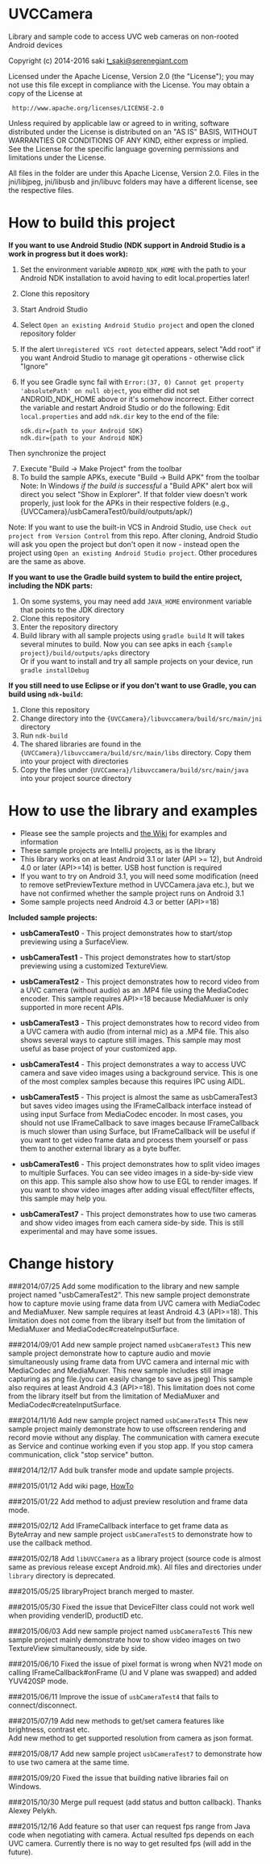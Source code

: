 UVCCamera
=========

Library and sample code to access UVC web cameras on non-rooted Android devices

Copyright (c) 2014-2016 saki t_saki@serenegiant.com

 Licensed under the Apache License, Version 2.0 (the "License");
 you may not use this file except in compliance with the License.
 You may obtain a copy of the License at

     http://www.apache.org/licenses/LICENSE-2.0

 Unless required by applicable law or agreed to in writing, software
 distributed under the License is distributed on an "AS IS" BASIS,
 WITHOUT WARRANTIES OR CONDITIONS OF ANY KIND, either express or implied.
 See the License for the specific language governing permissions and
 limitations under the License.

All files in the folder are under this Apache License, Version 2.0.
Files in the jni/libjpeg, jni/libusb and jin/libuvc folders may have a different license,
see the respective files.

How to build this project
=========================

**If you want to use Android Studio (NDK support in Android Studio is a work in progress but it does work):**

1. Set the environment variable `ANDROID_NDK_HOME` with the path to your Android NDK installation to avoid having to edit local.properties later!
2. Clone this repository
3. Start Android Studio
4. Select `Open an existing Android Studio project` and open the cloned repository folder
5. If the alert `Unregistered VCS root detected` appears, select "Add root" if you want Android Studio to manage git operations - otherwise click "Ignore"
6. If you see Gradle sync fail with `Error:(37, 0) Cannot get property 'absolutePath' on null object`, you either did not set ANDROID_NDK_HOME above or it's somehow incorrect. Either correct the variable and restart Android Studio or do the following:
Edit `local.properties` and add `ndk.dir` key to the end of the file:  

    ```
    sdk.dir={path to your Android SDK}
    ndk.dir={path to your Android NDK}
    ```
Then synchronize the project  

7. Execute "Build -> Make Project" from the toolbar
8. To build the sample APKs, execute "Build -> Build APK" from the toolbar
Note: In Windows *if the build is successful* a "Build APK" alert box will direct you select "Show in Explorer". If that folder view doesn't work properly, just look for the APKs in their respective folders (e.g., {UVCCamera}/usbCameraTest0/build/outputs/apk/)

Note: If you want to use the built-in VCS in Android Studio, use `Check out project from Version Control` from this repo. After cloning, Android Studio will ask you open the project but don't open it now - instead open the project using `Open an existing Android Studio project`. Other procedures are the same as above.

**If you want to use the Gradle build system to build the entire project, including the NDK parts:**

1. On some systems, you may need add `JAVA_HOME` environment variable that points to the JDK directory
2. Clone this repository
3. Enter the repository directory
4. Build library with all sample projects using `gradle build`
It will takes several minutes to build. Now you can see apks in each `{sample project}/build/outputs/apks` directory  
Or if you want to install and try all sample projects on your device, run `gradle installDebug`  

**If you still need to use Eclipse or if you don't want to use Gradle, you can build using `ndk-build`:**

1. Clone this repository
2. Change directory into the `{UVCCamera}/libuvccamera/build/src/main/jni` directory
3. Run `ndk-build`
4. The shared libraries are found in the `{UVCCamera}/libuvccamera/build/src/main/libs` directory. Copy them into your project with directories
5. Copy the files under `{UVCCamera}/libuvccamera/build/src/main/java` into your project source directory

How to use the library and examples
===================================

* Please see the sample projects and [the Wiki](https://github.com/saki4510t/UVCCamera/wiki/howto) for examples and information
* These sample projects are IntelliJ projects, as is the library
* This library works on at least Android 3.1 or later (API >= 12), but Android 4.0 or later (API>=14) is better. USB host function is required
* If you want to try on Android 3.1, you will need some modification (need to remove setPreviewTexture method in UVCCamera.java etc.), but we have not confirmed whether the sample project runs on Android 3.1
* Some sample projects need Android 4.3 or better (API>=18)

**Included sample projects:**

- **usbCameraTest0** - This project demonstrates how to start/stop previewing using a SurfaceView.

- **usbCameraTest1** - This project demonstrates how to start/stop previewing using a customized TextureView.

- **usbCameraTest2** - This project demonstrates how to record video from a UVC camera (without audio) as an .MP4 file using the MediaCodec encoder. This sample requires API>=18 because MediaMuxer is only supported in more recent APIs.

- **usbCameraTest3** - This project demonstrates how to record video from a UVC camera with audio (from internal mic) as a .MP4 file. This also shows several ways to capture still images. This sample may most useful as base project of your customized app.

- **usbCameraTest4** - This project demonstrates a way to access UVC camera and save video images using a background service. This is one of the most complex samples because this requires IPC using AIDL.

- **usbCameraTest5** - This project is almost the same as usbCameraTest3 but saves video images using the IFrameCallback interface instead of using input Surface from MediaCodec encoder. In most cases, you should not use IFrameCallback to save images because IFrameCallback is much slower than using Surface, but IFrameCallback will be useful if you want to get video frame data and process them yourself or pass them to another external library as a byte buffer.

- **usbCameraTest6** - This project demonstrates how to split video images to multiple Surfaces. You can see video images in a side-by-side view on this app. This sample also show how to use EGL to render images. If you want to show video images after adding visual effect/filter effects, this sample may help you.

- **usbCameraTest7** - This project demonstrates how to use two cameras and show video images from each camera side-by side. This is still experimental and may have some issues.

Change history
==============

###2014/07/25
Add some modification to the library and new sample project named "usbCameraTest2".
This new sample project demonstrate how to capture movie using frame data from
UVC camera with MediaCodec and MediaMuxer.
New sample requires at least Android 4.3 (API>=18).
This limitation does not come from the library itself but from the limitation of
MediaMuxer and MediaCodec#createInputSurface.

###2014/09/01
Add new sample project named `usbCameraTest3`
This new sample project demonstrate how to capture audio and movie simultaneously
using frame data from UVC camera and internal mic with MediaCodec and MediaMuxer.
This new sample includes still image capturing as png file.(you can easily change to
save as jpeg) This sample also requires at least Android 4.3 (API>=18).
This limitation does not come from the library itself but from the limitation of
MediaMuxer and MediaCodec#createInputSurface.

###2014/11/16
Add new sample project named `usbCameraTest4`
This new sample project mainly demonstrate how to use offscreen rendering
and record movie without any display.
The communication with camera execute as Service and continue working
even if you stop app. If you stop camera communication, click "stop service" button.

###2014/12/17
Add bulk transfer mode and update sample projects.

###2015/01/12
Add wiki page, [HowTo](https://github.com/saki4510t/UVCCamera/wiki/howto "HowTo")

###2015/01/22
Add method to adjust preview resolution and frame data mode.

###2015/02/12
Add IFrameCallback interface to get frame data as ByteArray
and new sample project `usbCameraTest5` to demonstrate how to use the callback method.

###2015/02/18
Add `libUVCCamera` as a library project (source code is almost same as previous release except Android.mk).
All files and directories under `library` directory is deprecated.

###2015/05/25
libraryProject branch merged to master.

###2015/05/30
Fixed the issue that DeviceFilter class could not work well when providing venderID, productID etc.

###2015/06/03
Add new sample project named `usbCameraTest6`
This new sample project mainly demonstrate how to show video images on two TextureView simultaneously, side by side.

###2015/06/10
Fixed the issue of pixel format is wrong when NV21 mode on calling IFrameCallback#onFrame (U and V plane was swapped) and added YUV420SP mode.

###2015/06/11
Improve the issue of `usbCameraTest4` that fails to connect/disconnect.

###2015/07/19
Add new methods to get/set camera features like brightness, contrast etc.  
Add new method to get supported resolution from camera as json format.  

###2015/08/17
Add new sample project `usbCameraTest7` to demonstrate how to use two camera at the same time.  

###2015/09/20
Fixed the issue that building native libraries fail on Windows.

###2015/10/30
Merge pull request (add status and button callback). Thanks Alexey Pelykh.

###2015/12/16
Add feature so that user can request fps range from Java code when negotiating with camera. Actual resulted fps depends on each UVC camera. Currently there is no way to get resulted fps (will add in the future).
